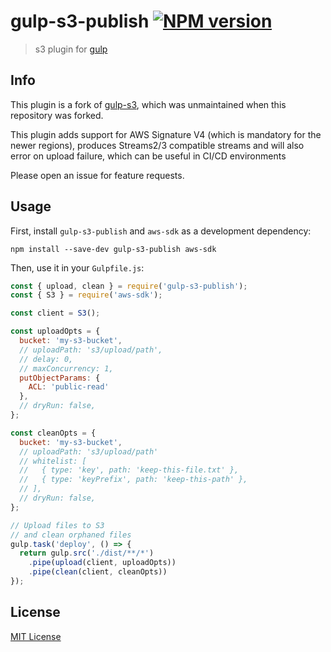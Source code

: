# gulp-s3-publish [![NPM version][npm-image]][npm-url]

> s3 plugin for [gulp](https://github.com/gulpjs/gulp)

## Info
This plugin is a fork of [gulp-s3](https://github.com/nkostelnik/gulp-s3), which was unmaintained when this repository was forked.

This plugin adds support for AWS Signature V4 (which is mandatory for the newer regions), produces Streams2/3 compatible streams and will also error on upload failure, which can be useful in CI/CD environments

Please open an issue for feature requests.

## Usage

First, install `gulp-s3-publish` and `aws-sdk` as a development dependency:

```shell
npm install --save-dev gulp-s3-publish aws-sdk
```

Then, use it in your `Gulpfile.js`:
```javascript
const { upload, clean } = require('gulp-s3-publish');
const { S3 } = require('aws-sdk'); 

const client = S3();

const uploadOpts = {
  bucket: 'my-s3-bucket',
  // uploadPath: 's3/upload/path',
  // delay: 0,
  // maxConcurrency: 1,
  putObjectParams: {
    ACL: 'public-read'
  },
  // dryRun: false,
};

const cleanOpts = {
  bucket: 'my-s3-bucket',
  // uploadPath: 's3/upload/path'
  // whitelist: [
  //   { type: 'key', path: 'keep-this-file.txt' },
  //   { type: 'keyPrefix', path: 'keep-this-path' },
  // ],
  // dryRun: false,
};

// Upload files to S3
// and clean orphaned files
gulp.task('deploy', () => {
  return gulp.src('./dist/**/*')
    .pipe(upload(client, uploadOpts))
    .pipe(clean(client, cleanOpts))
});

```

## License

[MIT License](http://en.wikipedia.org/wiki/MIT_License)

[npm-url]: https://npmjs.org/package/gulp-s3-publish
[npm-image]: https://badge.fury.io/js/gulp-s3-publish.png
